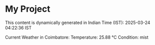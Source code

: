 # My Project

This content is dynamically generated in Indian Time (IST): 2025-03-24 04:22:36 IST


Current Weather in Coimbatore:
Temperature: 25.88 °C
Condition: mist

